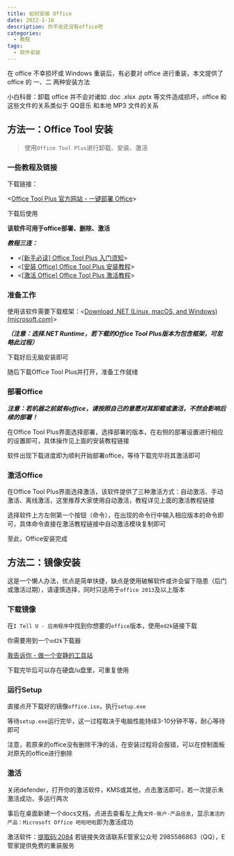 ```yaml
---
title: 如何安装 Office
date: 2022-1-16
description: 你不会还没有office吧
categories:
  - 教程
tags:
  - 软件安装
---
```


在 office 不幸损坏或 Windows 重装后，有必要对 office 进行重装，本文提供了 office 的 一、二 两种安装方法

小白科普：卸载 office 并不会对诸如 .doc .xlsx .pptx 等文件造成损坏，office 和这些文件的关系类似于 QQ音乐 和本地 MP3 文件的关系

## 方法一：Office Tool 安装

> 使用`Office Tool Plus`进行卸载、安装、激活

### 一些教程及链接

下载链接：

<[Office Tool Plus 官方网站 - 一键部署 Office](https://otp.landian.vip/zh-cn/)>

下载后使用

**该软件可用于office部署、删除、激活**

***教程三连：***

- <[[新手必读] Office Tool Plus 入门须知](https://www.coolhub.top/archives/42)>
- <[[安装 Office\] Office Tool Plus 安装教程](https://www.coolhub.top/archives/11)>
- <[[激活 Office] Office Tool Plus 激活教程](https://www.coolhub.top/archives/14)>

### 准备工作

使用该软件需要下载框架：<[Download .NET (Linux, macOS, and Windows) (microsoft.com)](https://dotnet.microsoft.com/en-us/download)>

***（注意：选择.NET Runtime，若下载的Office Tool Plus版本为包含框架，可忽略此过程）***

下载好后无脑安装即可

随后下载Office Tool Plus并打开，准备工作就绪

### 部署Office

***注意：若机器之前就有office，请按照自己的意愿对其卸载或激活，不然会影响后续的部署！***

在Office Tool Plus界面选择部署，选择部署的版本，在右侧的部署设置进行相应的设置即可，具体操作见上面的安装教程链接

软件出现下载进度即为顺利开始部署office，等待下载完毕将其激活即可

### 激活Office

在Office Tool Plus界面选择激活，该软件提供了三种激活方式：自动激活、手动激活、离线激活，这里推荐大家使用自动激活，教程详见上面的激活教程链接

选择软件上方左侧第一个按钮（命令），在出现的命令行中输入相应版本的命令即可，具体命令直接在激活教程链接中自动激活模块复制即可

至此，Office安装完成



## 方法二：镜像安装

这是一个懒人办法，优点是简单快捷，缺点是使用破解软件或许会留下隐患（后门或激活过期），请谨慎选择，同时只适用于`office 2013`及以上版本

### 下载镜像

在`I Tell U - 应用程序`中找到你想要的`office`版本，使用`ed2k`链接下载

你需要用到一个`ed2k`下载器

[我告诉你 - 做一个安静的工具站](https://msdn.itellyou.cn/)

下载完毕后可以存在硬盘/u盘里，可重复使用

### 运行Setup

直接点开下载好的镜像`office.iso`，执行`setup.exe`

等待`setup.exe`运行完毕，这一过程取决于电脑性能持续3-10分钟不等，耐心等待即可

注意，若原来的office没有删除干净的话，在安装过程将会报错，可以在控制面板对原先的office进行删除

### 激活

关闭defender，打开你的激活软件，KMS或其他，点击激活即可，若一次提示未激活成功，多运行两次

事后在桌面新建一个docs文档，点进去查看左上角`文件-账户-产品信息`，显示`激活的产品：Microsoft Office 吧啦吧啦`即为激活成功

激活软件：[提取码:2084](https://www.123pan.com/s/ODW8Vv-fHYoA)
若链接失效请联系E管家公众号 2985586863（QQ），E管家提供免费的重装服务

